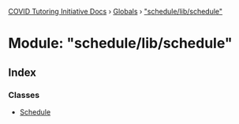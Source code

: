 [COVID Tutoring Initiative Docs](../README.md) › [Globals](../globals.md) › ["schedule/lib/schedule"](_schedule_lib_schedule_.md)

# Module: "schedule/lib/schedule"

## Index

### Classes

- [Schedule](../classes/_schedule_lib_schedule_.schedule.md)
